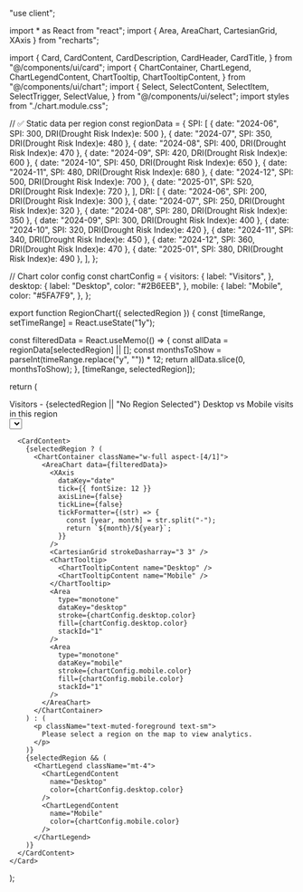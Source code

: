 "use client";

import * as React from "react";
import { Area, AreaChart, CartesianGrid, XAxis } from "recharts";

import {
  Card,
  CardContent,
  CardDescription,
  CardHeader,
  CardTitle,
} from "@/components/ui/card";
import {
  ChartContainer,
  ChartLegend,
  ChartLegendContent,
  ChartTooltip,
  ChartTooltipContent,
} from "@/components/ui/chart";
import {
  Select,
  SelectContent,
  SelectItem,
  SelectTrigger,
  SelectValue,
} from "@/components/ui/select";
import styles from "./chart.module.css";

// ✅ Static data per region
const regionData = {
  SPI: [
    { date: "2024-06", SPI: 300, DRI(Drought Risk Index)e: 500 },
    { date: "2024-07", SPI: 350, DRI(Drought Risk Index)e: 480 },
    { date: "2024-08", SPI: 400, DRI(Drought Risk Index)e: 470 },
    { date: "2024-09", SPI: 420, DRI(Drought Risk Index)e: 600 },
    { date: "2024-10", SPI: 450, DRI(Drought Risk Index)e: 650 },
    { date: "2024-11", SPI: 480, DRI(Drought Risk Index)e: 680 },
    { date: "2024-12", SPI: 500, DRI(Drought Risk Index)e: 700 },
    { date: "2025-01", SPI: 520, DRI(Drought Risk Index)e: 720 },
  ],
  DRI: [
    { date: "2024-06", SPI: 200, DRI(Drought Risk Index)e: 300 },
    { date: "2024-07", SPI: 250, DRI(Drought Risk Index)e: 320 },
    { date: "2024-08", SPI: 280, DRI(Drought Risk Index)e: 350 },
    { date: "2024-09", SPI: 300, DRI(Drought Risk Index)e: 400 },
    { date: "2024-10", SPI: 320, DRI(Drought Risk Index)e: 420 },
    { date: "2024-11", SPI: 340, DRI(Drought Risk Index)e: 450 },
    { date: "2024-12", SPI: 360, DRI(Drought Risk Index)e: 470 },
    { date: "2025-01", SPI: 380, DRI(Drought Risk Index)e: 490 },
  ],
};

// Chart color config
const chartConfig = {
  visitors: {
    label: "Visitors",
  },
  desktop: {
    label: "Desktop",
    color: "#2B6EEB",
  },
  mobile: {
    label: "Mobile",
    color: "#5FA7F9",
  },
};

export function RegionChart({ selectedRegion }) {
  const [timeRange, setTimeRange] = React.useState("1y");

  const filteredData = React.useMemo(() => {
    const allData = regionData[selectedRegion] || [];
    const monthsToShow = parseInt(timeRange.replace("y", "")) * 12;
    return allData.slice(0, monthsToShow);
  }, [timeRange, selectedRegion]);

  return (
    <Card className="w-full bg-transparent border-none">
      <CardHeader className="flex flex-row items-center justify-between">
        <div className="grid gap-1">
          <CardTitle className={styles.cardTitle}>
            Visitors - {selectedRegion || "No Region Selected"}
          </CardTitle>
          <CardDescription>
            Desktop vs Mobile visits in this region
          </CardDescription>
        </div>
        <div className="ml-auto flex items-center gap-2">
          <Select value={timeRange} onValueChange={setTimeRange}>
            <SelectTrigger className="h-8 w-[120px]">
              <SelectValue placeholder="Select range" />
            </SelectTrigger>
            <SelectContent>
              <SelectItem value="1y">Next 1 Year</SelectItem>
              <SelectItem value="2y">Next 2 Years</SelectItem>
              <SelectItem value="3y">Next 3 Years</SelectItem>
              <SelectItem value="4y">Next 4 Years</SelectItem>
              <SelectItem value="5y">Next 5 Years</SelectItem>
            </SelectContent>
          </Select>
        </div>
      </CardHeader>

      <CardContent>
        {selectedRegion ? (
          <ChartContainer className="w-full aspect-[4/1]">
            <AreaChart data={filteredData}>
              <XAxis
                dataKey="date"
                tick={{ fontSize: 12 }}
                axisLine={false}
                tickLine={false}
                tickFormatter={(str) => {
                  const [year, month] = str.split("-");
                  return `${month}/${year}`;
                }}
              />
              <CartesianGrid strokeDasharray="3 3" />
              <ChartTooltip>
                <ChartTooltipContent name="Desktop" />
                <ChartTooltipContent name="Mobile" />
              </ChartTooltip>
              <Area
                type="monotone"
                dataKey="desktop"
                stroke={chartConfig.desktop.color}
                fill={chartConfig.desktop.color}
                stackId="1"
              />
              <Area
                type="monotone"
                dataKey="mobile"
                stroke={chartConfig.mobile.color}
                fill={chartConfig.mobile.color}
                stackId="1"
              />
            </AreaChart>
          </ChartContainer>
        ) : (
          <p className="text-muted-foreground text-sm">
            Please select a region on the map to view analytics.
          </p>
        )}
        {selectedRegion && (
          <ChartLegend className="mt-4">
            <ChartLegendContent
              name="Desktop"
              color={chartConfig.desktop.color}
            />
            <ChartLegendContent
              name="Mobile"
              color={chartConfig.mobile.color}
            />
          </ChartLegend>
        )}
      </CardContent>
    </Card>
  );

